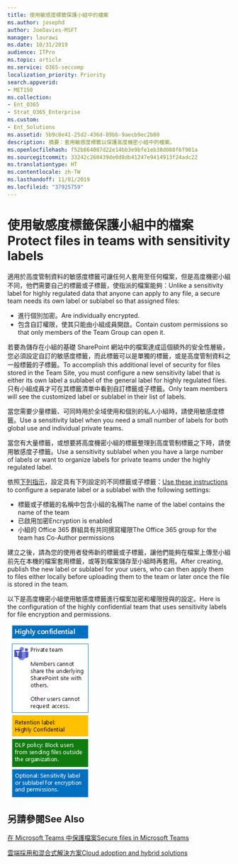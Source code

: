 ```yaml
---
title: 使用敏感度標籤保護小組中的檔案
ms.author: josephd
author: JoeDavies-MSFT
manager: laurawi
ms.date: 10/31/2019
audience: ITPro
ms.topic: article
ms.service: O365-seccomp
localization_priority: Priority
search.appverid:
- MET150
ms.collection:
- Ent_O365
- Strat_O365_Enterprise
ms.custom:
- Ent_Solutions
ms.assetid: 5b9c8e41-25d2-436d-89bb-9aecb9ec2b80
description: 摘要：套用敏感度標籤以保護高度機密小組中的檔案。
ms.openlocfilehash: f52b864087d22e14bb3e9bfe1eb38d088f6f981a
ms.sourcegitcommit: 33242c260439de0d8db41247e9414913f24adc22
ms.translationtype: HT
ms.contentlocale: zh-TW
ms.lasthandoff: 11/01/2019
ms.locfileid: "37925759"
---
```

# <a name="protect-files-in-teams-with-sensitivity-labels"></a><span data-ttu-id="02eb2-103">使用敏感度標籤保護小組中的檔案</span><span class="sxs-lookup"><span data-stu-id="02eb2-103">Protect files in teams with sensitivity labels</span></span>


<span data-ttu-id="02eb2-104">適用於高度管制資料的敏感度標籤可讓任何人套用至任何檔案，但是高度機密小組不同，他們需要自己的標籤或子標籤，使指派的檔案能夠：</span><span class="sxs-lookup"><span data-stu-id="02eb2-104">Unlike a sensitivity label for highly regulated data that anyone can apply to any file, a secure team needs its own label or sublabel so that assigned files:</span></span>

- <span data-ttu-id="02eb2-105">進行個別加密。</span><span class="sxs-lookup"><span data-stu-id="02eb2-105">Are individually encrypted.</span></span>
- <span data-ttu-id="02eb2-106">包含自訂權限，使其只能由小組成員開啟。</span><span class="sxs-lookup"><span data-stu-id="02eb2-106">Contain custom permissions so that only members of the Team Group can open it.</span></span>

<span data-ttu-id="02eb2-107">若要為儲存在小組的基礎 SharePoint 網站中的檔案達成這個額外的安全性層級，您必須設定自訂的敏感度標籤，而此標籤可以是單獨的標籤，或是高度管制資料之一般標籤的子標籤。</span><span class="sxs-lookup"><span data-stu-id="02eb2-107">To accomplish this additional level of security for files stored in the Team Site, you must configure a new sensitivity label that is either its own label a sublabel of the general label for highly regulated files.</span></span> <span data-ttu-id="02eb2-108">只有小組成員才可在其標籤清單中看到自訂標籤或子標籤。</span><span class="sxs-lookup"><span data-stu-id="02eb2-108">Only team members will see the customized label or sublabel in their list of labels.</span></span>

<span data-ttu-id="02eb2-109">當您需要少量標籤、可同時用於全域使用和個別的私人小組時，請使用敏感度標籤。</span><span class="sxs-lookup"><span data-stu-id="02eb2-109">Use a sensitivity label when you need a small number of labels for both global use and individual private teams.</span></span> 

<span data-ttu-id="02eb2-110">當您有大量標籤，或想要將高度機密小組的標籤整理到高度管制標籤之下時，請使用敏感度子標籤。</span><span class="sxs-lookup"><span data-stu-id="02eb2-110">Use a sensitivity sublabel when you have a large number of labels or want to organize labels for private teams under the highly regulated label.</span></span>

<span data-ttu-id="02eb2-111">依照[下列指示](https://docs.microsoft.com/microsoft-365/compliance/encryption-sensitivity-labels)，設定具有下列設定的不同標籤或子標籤：</span><span class="sxs-lookup"><span data-stu-id="02eb2-111">[Use these instructions](https://docs.microsoft.com/microsoft-365/compliance/encryption-sensitivity-labels) to configure a separate label or a sublabel with the following settings:</span></span>

- <span data-ttu-id="02eb2-112">標籤或子標籤的名稱中包含小組的名稱</span><span class="sxs-lookup"><span data-stu-id="02eb2-112">The name of the label contains the name of the team</span></span>
- <span data-ttu-id="02eb2-113">已啟用加密</span><span class="sxs-lookup"><span data-stu-id="02eb2-113">Encryption is enabled</span></span>
- <span data-ttu-id="02eb2-114">小組的 Office 365 群組具有共同撰寫權限</span><span class="sxs-lookup"><span data-stu-id="02eb2-114">The Office 365 group for the team has Co-Author permissions</span></span>

<span data-ttu-id="02eb2-115">建立之後，請為您的使用者發佈新的標籤或子標籤，讓他們能夠在檔案上傳至小組前先在本機的檔案套用標籤，或等到檔案儲存至小組時再套用。</span><span class="sxs-lookup"><span data-stu-id="02eb2-115">After creating, publish the new label or sublabel for your users, who can then apply them to files either locally before uploading them to the team or later once the file is stored in the team.</span></span>

<span data-ttu-id="02eb2-116">以下是高度機密小組使用敏感度標籤進行檔案加密和權限授與的設定。</span><span class="sxs-lookup"><span data-stu-id="02eb2-116">Here is the configuration of the highly confidential team that uses sensitivity labels for file encryption and permissions.</span></span>

![公開小組的基準層級保護。](../media/highly-confidential-team-dlp-sensitivity-labels.png)


## <a name="see-also"></a><span data-ttu-id="02eb2-118">另請參閱</span><span class="sxs-lookup"><span data-stu-id="02eb2-118">See Also</span></span>

[<span data-ttu-id="02eb2-119">在 Microsoft Teams 中保護檔案</span><span class="sxs-lookup"><span data-stu-id="02eb2-119">Secure files in Microsoft Teams</span></span>](secure-files-in-teams.md)
  
[<span data-ttu-id="02eb2-120">雲端採用和混合式解決方案</span><span class="sxs-lookup"><span data-stu-id="02eb2-120">Cloud adoption and hybrid solutions</span></span>](https://docs.microsoft.com/office365/enterprise/cloud-adoption-and-hybrid-solutions)
